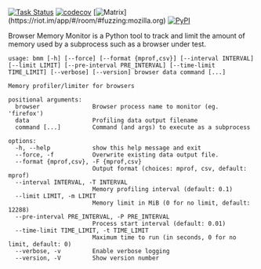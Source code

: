 [![Task Status](https://community-tc.services.mozilla.com/api/github/v1/repository/MozillaSecurity/browser-memory-monitor/main/badge.svg)](https://community-tc.services.mozilla.com/api/github/v1/repository/MozillaSecurity/browser-memory-monitor/main/latest)
[![codecov](https://codecov.io/gh/MozillaSecurity/browser-memory-monitor/branch/main/graph/badge.svg)](https://codecov.io/gh/MozillaSecurity/browser-memory-monitor)
[![Matrix](https://img.shields.io/badge/dynamic/json?color=green&label=chat&query=%24.chunk[%3F(%40.canonical_alias%3D%3D%22%23fuzzing%3Amozilla.org%22)].num_joined_members&suffix=%20users&url=https%3A%2F%2Fmozilla.modular.im%2F_matrix%2Fclient%2Fr0%2FpublicRooms&style=flat&logo=matrix)](https://riot.im/app/#/room/#fuzzing:mozilla.org)
[![PyPI](https://img.shields.io/pypi/v/browser-memory-monitor)](https://pypi.org/project/browser-memory-monitor)

Browser Memory Monitor is a Python tool to track and limit the amount of memory used by a subprocess such as a browser under test.

```
usage: bmm [-h] [--force] [--format {mprof,csv}] [--interval INTERVAL] [--limit LIMIT] [--pre-interval PRE_INTERVAL] [--time-limit TIME_LIMIT] [--verbose] [--version] browser data command [...]

Memory profiler/limiter for browsers

positional arguments:
  browser               Browser process name to monitor (eg. 'firefox')
  data                  Profiling data output filename
  command [...]         Command (and args) to execute as a subprocess

options:
  -h, --help            show this help message and exit
  --force, -f           Overwrite existing data output file.
  --format {mprof,csv}, -F {mprof,csv}
                        Output format (choices: mprof, csv, default: mprof)
  --interval INTERVAL, -T INTERVAL
                        Memory profiling interval (default: 0.1)
  --limit LIMIT, -m LIMIT
                        Memory limit in MiB (0 for no limit, default: 12288)
  --pre-interval PRE_INTERVAL, -P PRE_INTERVAL
                        Process start interval (default: 0.01)
  --time-limit TIME_LIMIT, -t TIME_LIMIT
                        Maximum time to run (in seconds, 0 for no limit, default: 0)
  --verbose, -v         Enable verbose logging
  --version, -V         Show version number
```
